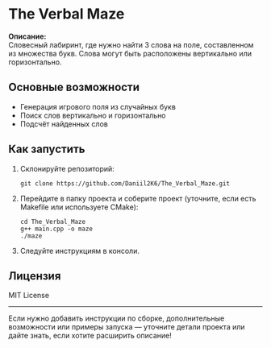 # The Verbal Maze

**Описание:**  
Словесный лабиринт, где нужно найти 3 слова на поле, составленном из множества букв. Слова могут быть расположены вертикально или горизонтально.

## Основные возможности
- Генерация игрового поля из случайных букв
- Поиск слов вертикально и горизонтально
- Подсчёт найденных слов

## Как запустить
1. Склонируйте репозиторий:
    ```
    git clone https://github.com/Daniil2K6/The_Verbal_Maze.git
    ```
2. Перейдите в папку проекта и соберите проект (уточните, если есть Makefile или используете CMake):
    ```
    cd The_Verbal_Maze
    g++ main.cpp -o maze
    ./maze
    ```
3. Следуйте инструкциям в консоли.

## Лицензия
MIT License

---

Если нужно добавить инструкции по сборке, дополнительные возможности или примеры запуска — уточните детали проекта или дайте знать, если хотите расширить описание!